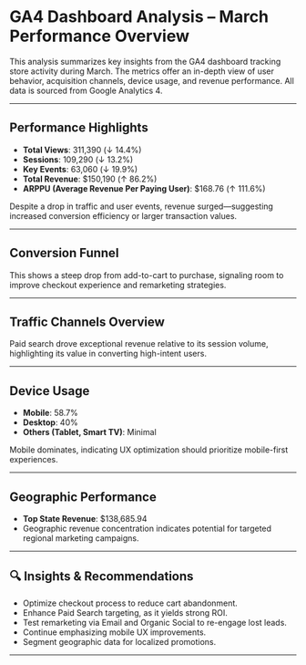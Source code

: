 # GA4 Dashboard Analysis – March Performance Overview

This analysis summarizes key insights from the GA4 dashboard tracking store activity during March. The metrics offer an in-depth view of user behavior, acquisition channels, device usage, and revenue performance. All data is sourced from Google Analytics 4.

---

##  Performance Highlights

- **Total Views**: 311,390 (↓ 14.4%)  
- **Sessions**: 109,290 (↓ 13.2%)  
- **Key Events**: 63,060 (↓ 19.9%)  
- **Total Revenue**: $150,190 (↑ 86.2%)  
- **ARPPU (Average Revenue Per Paying User)**: $168.76 (↑ 111.6%)

Despite a drop in traffic and user events, revenue surged—suggesting increased conversion efficiency or larger transaction values.

---

##  Conversion Funnel

This shows a steep drop from add-to-cart to purchase, signaling room to improve checkout experience and remarketing strategies.

---

##  Traffic Channels Overview

Paid search drove exceptional revenue relative to its session volume, highlighting its value in converting high-intent users.

---

##  Device Usage

- **Mobile**: 58.7%  
- **Desktop**: 40%  
- **Others (Tablet, Smart TV)**: Minimal  

Mobile dominates, indicating UX optimization should prioritize mobile-first experiences.

---

## Geographic Performance

- **Top State Revenue**: $138,685.94  
- Geographic revenue concentration indicates potential for targeted regional marketing campaigns.

---

## 🔍 Insights & Recommendations

- Optimize checkout process to reduce cart abandonment.
- Enhance Paid Search targeting, as it yields strong ROI.
- Test remarketing via Email and Organic Social to re-engage lost leads.
- Continue emphasizing mobile UX improvements.
- Segment geographic data for localized promotions.

---
